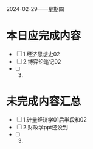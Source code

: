 2024-02-29——星期四
# 本日应完成内容

- [ ] 1.经济思想史02
- [ ] 2.博弈论笔记02
- [ ] 3.

# 未完成内容汇总

- [ ] 1.计量经济学01后半段和02
- [ ] 2.财政学ppt还没到
- [ ] 3.